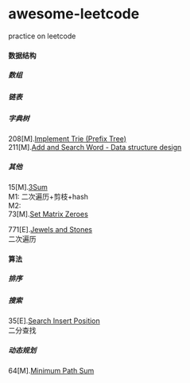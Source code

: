 # awesome-leetcode
practice on leetcode

#### 数据结构
##### 数组
##### 链表
##### 字典树
208[M].[Implement Trie (Prefix Tree)](https://leetcode.com/problems/implement-trie-prefix-tree/)  
211[M].[Add and Search Word - Data structure design](https://leetcode.com/problems/add-and-search-word-data-structure-design/)  

##### 其他
15[M].[3Sum](https://leetcode.com/problems/3sum/)  
M1: 二次遍历+剪枝+hash  
M2:   
73[M].[Set Matrix Zeroes](https://leetcode.com/problems/set-matrix-zeroes/)  

771[E].[Jewels and Stones](https://leetcode.com/problems/jewels-and-stones/)  
二次遍历  

#### 算法
##### 排序
##### 搜索
35[E].[Search Insert Position](https://leetcode.com/problems/search-insert-position/)  
二分查找
##### 动态规划
64[M].[Minimum Path Sum](https://leetcode.com/problems/minimum-path-sum/)  

